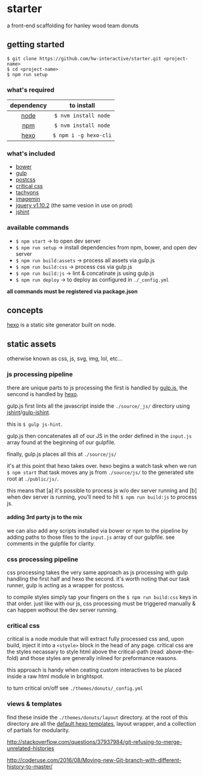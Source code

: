 # starter

a front-end scaffolding for hanley wood team donuts

## getting started

```
$ git clone https://github.com/hw-interactive/starter.git <project-name>
$ cd <project-name>
$ npm run setup
```

### what's required

| dependency  | to install            |
| :---:       | :---:                 |
| [node][6]   | `$ nvm install node`  |
| [npm][13]   | `$ nvm install node`  |
| [hexo][2]   | `$ npm i -g hexo-cli` |

### what's included

* [bower][7]
* [gulp][3]
* [postcss][9]
* [critical css][10]
* [tachyons][11]
* [imagemin][12]
* [jquery v1.10.2][8] (the same vesion in use on prod)
* [jshint][14]

### available commands

* `$ npm start` -> to open dev server
* `$ npm run setup` -> install dependencies from npm, bower, and open dev server
* `$ npm run build:assets` -> process all assets via gulp.js
* `$ npm run build:css` -> process css via gulp.js
* `$ npm run build:js` -> lint & concatinate js using gulp.js
* `$ npm run deploy` -> to deploy as configured in `./_config.yml`

**all commands must be registered via package.json**

## concepts

[hexo][2] is a static site generator built on node. 

## static assets

otherwise known as css, js, svg, img, lol, etc...

### js processing pipeline

there are unique parts to js processing the first is handled by [gulp.js][3], the sencond is handled by [hexo][2].

gulp.js first lints all the javascript inside the `./source/_js/` directory using [jshint][4]/[gulp-jshint][5].

this is `$ gulp js-hint`.

gulp.js then concatenates all of our JS in the order defined in the `input.js` array found at the beginning of our gulpfile.

finally, gulp.js places all this at `./source/js/`

it's at this point that hexo takes over. hexo begins a watch task when we run `$ npm start` that task moves any js from `./source/js/` to the generated site root at `./public/js/`.

this means that [a] it's possible to process js w/o dev server running and [b] when dev server is running, you'll need to hit `$ npm run build:js` to process js.

#### adding 3rd party js to the mix

we can also add any scripts installed via bower or npm to the pipeline by adding paths to those files to the `input.js` array of our gulpfile. see comments in the gulpfile for clarity.

### css processing pipeline

css processing takes the very same approach as js processing with gulp handling the first half and hexo the second. it's worth noting that our task runner, gulp is acting as a wrapper for postcss.

to compile styles simply tap your fingers on the `$ npm run build:css` keys in that order. just like with our js, css processing must be triggered manually & can happen wothout the dev server running.

### critical css

critical is a node module that will extract fully processed css and, upon build, inject it into a `<styele>` block in the head of any page. critical css are the styles necassary to style html above the critical-path (read: above-the-fold) and those styles are generally inlined for preformance reasons.

this approach is handy when ceating custom interactives to be placed inside a raw html module in brightspot.

to turn critical on/off see `./themes/donuts/_config.yml`

### views & templates

find these inside the `./themes/donuts/layout` directory. at the root of this directory are all the [default hexo templates][1], layout wrapper, and a collection of partials for modularity.

http://stackoverflow.com/questions/37937984/git-refusing-to-merge-unrelated-histories

http://coderuse.com/2016/08/Moving-new-Git-branch-with-different-history-to-master/

[1]: https://hexo.io/docs/templates.html
[2]: https://hexo.io/
[3]: http://gulpjs.com/
[4]: http://jshint.com/
[5]: https://www.npmjs.com/package/gulp-jshint
[6]: https://nodejs.org
[7]: https://bower.io/
[8]: https://blog.jquery.com/2013/07/03/jquery-1-10-2-and-2-0-3-released/
[9]: http://postcss.org/
[10]: https://github.com/addyosmani/critical
[11]: http://tachyons.io/
[12]: https://github.com/vseventer/hexo-imagemin
[13]: https://www.npmjs.com/
[14]: http://jshint.com/
[15]: https://jekyllrb.com/